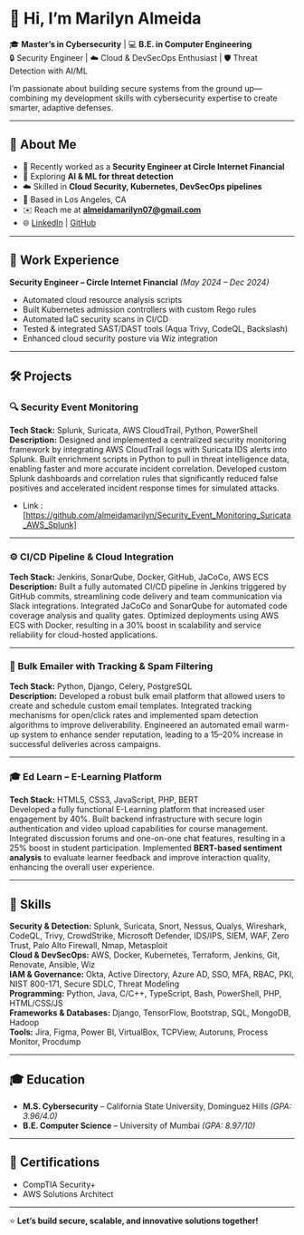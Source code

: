 # 👋 Hi, I’m Marilyn Almeida

🎓 **Master’s in Cybersecurity** | 💻 **B.E. in Computer Engineering**  
🔒 Security Engineer | ☁️ Cloud & DevSecOps Enthusiast | 🛡 Threat Detection with AI/ML  

I’m passionate about building secure systems from the ground up—combining my development skills with cybersecurity expertise to create smarter, adaptive defenses.

---

## 🚀 About Me
- 🔭 Recently worked as a **Security Engineer at Circle Internet Financial**  
- 🌱 Exploring **AI & ML for threat detection**  
- ☁️ Skilled in **Cloud Security, Kubernetes, DevSecOps pipelines**  
- 📍 Based in Los Angeles, CA  
- ✉️ Reach me at **almeidamarilyn07@gmail.com**  
- 🌐 [LinkedIn](https://www.linkedin.com/in/marilynalmeida) | [GitHub](https://github.com/almeidamarilyn)  

---

## 💼 Work Experience

**Security Engineer – Circle Internet Financial** *(May 2024 – Dec 2024)*  
- Automated cloud resource analysis scripts   
- Built Kubernetes admission controllers with custom Rego rules  
- Automated IaC security scans in CI/CD
- Tested & integrated SAST/DAST tools (Aqua Trivy, CodeQL, Backslash)  
- Enhanced cloud security posture via Wiz integration  
---

## 🛠 Projects

### 🔍 Security Event Monitoring  
**Tech Stack:** Splunk, Suricata, AWS CloudTrail, Python, PowerShell  
**Description:** Designed and implemented a centralized security monitoring framework by integrating AWS CloudTrail logs with Suricata IDS alerts into Splunk. Built enrichment scripts in Python to pull in threat intelligence data, enabling faster and more accurate incident correlation. Developed custom Splunk dashboards and correlation rules that significantly reduced false positives and accelerated incident response times for simulated attacks.
- Link : [https://github.com/almeidamarilyn/Security_Event_Monitoring_Suricata_AWS_Splunk]
---

### ⚙️ CI/CD Pipeline & Cloud Integration  
**Tech Stack:** Jenkins, SonarQube, Docker, GitHub, JaCoCo, AWS ECS  
**Description:** Built a fully automated CI/CD pipeline in Jenkins triggered by GitHub commits, streamlining code delivery and team communication via Slack integrations. Integrated JaCoCo and SonarQube for automated code coverage analysis and quality gates. Optimized deployments using AWS ECS with Docker, resulting in a 30% boost in scalability and service reliability for cloud-hosted applications.

---

### 📧 Bulk Emailer with Tracking & Spam Filtering  
**Tech Stack:** Python, Django, Celery, PostgreSQL  
**Description:** Developed a robust bulk email platform that allowed users to create and schedule custom email templates. Integrated tracking mechanisms for open/click rates and implemented spam detection algorithms to improve deliverability. Engineered an automated email warm-up system to enhance sender reputation, leading to a 15–20% increase in successful deliveries across campaigns.

---
### 🎓 Ed Learn – E-Learning Platform  
**Tech Stack:** HTML5, CSS3, JavaScript, PHP, BERT  
Developed a fully functional E-Learning platform that increased user engagement by 40%. Built backend infrastructure with secure login authentication and video upload capabilities for course management. Integrated discussion forums and one-on-one chat features, resulting in a 25% boost in student participation. Implemented **BERT-based sentiment analysis** to evaluate learner feedback and improve interaction quality, enhancing the overall user experience.

---

## 🧰 Skills

**Security & Detection:** Splunk, Suricata, Snort, Nessus, Qualys, Wireshark, CodeQL, Trivy, CrowdStrike, Microsoft Defender, IDS/IPS, SIEM, WAF, Zero Trust, Palo Alto Firewall, Nmap, Metasploit  
**Cloud & DevSecOps:** AWS, Docker, Kubernetes, Terraform, Jenkins, Git, Renovate, Ansible, Wiz  
**IAM & Governance:** Okta, Active Directory, Azure AD, SSO, MFA, RBAC, PKI, NIST 800-171, Secure SDLC, Threat Modeling  
**Programming:** Python, Java, C/C++, TypeScript, Bash, PowerShell, PHP, HTML/CSS/JS  
**Frameworks & Databases:** Django, TensorFlow, Bootstrap, SQL, MongoDB, Hadoop  
**Tools:** Jira, Figma, Power BI, VirtualBox, TCPView, Autoruns, Process Monitor, Procdump  

---

## 🎓 Education
- **M.S. Cybersecurity** – California State University, Dominguez Hills *(GPA: 3.96/4.0)*  
- **B.E. Computer Science** – University of Mumbai *(GPA: 8.97/10)*  

---

## 📜 Certifications
- CompTIA Security+  
- AWS Solutions Architect  

---

⭐️ **Let’s build secure, scalable, and innovative solutions together!**  
